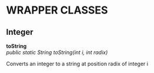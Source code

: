 # WRAPPER CLASSES

## Integer
**toString** <br>
*public static String toString​(int i, int radix)*

Converts an integer to a string at position radix of integer i
